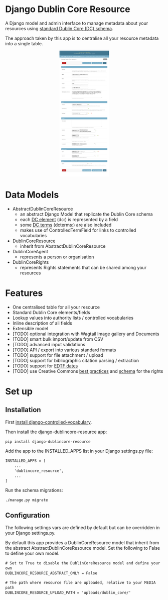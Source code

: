 # Django Dublin Core Resource

A Django model and admin interface to manage metadata about your resources
using [standard Dublin Core (DC) schema](https://www.dublincore.org/specifications/dublin-core/dcmi-terms/).

The approach taken by this app is to centralise all your resource metadata
into a single table.

<p align="center">
  <img src="docs/img/resource-change-1.png" height="400">
</p>

# Data Models

* AbstractDublinCoreResource
  * an abstract Django Model that replicate the Dublin Core schema
  * each [DC element](https://www.dublincore.org/specifications/dublin-core/dcmi-terms/#section-3) (dc:) is represented by a field
  * some [DC terms](https://www.dublincore.org/specifications/dublin-core/dcmi-terms/#section-2) (dcterms:) are also included
  * makes use of ControlledTermField for links to controlled vocabularies
* DublinCoreResource
  * inherit from AbstractDublinCoreResource
* DublinCoreAgent
  * represents a person or organisation
* DublinCoreRights
  * represents Rights statements that can be shared among your resources

# Features

* One centralised table for all your resource
* Standard Dublin Core elements/fields
* Lookup values into authority lists / controlled vocabularies
* Inline description of all fields
* Extensible model
* [TODO] optional integration with Wagtail Image gallery and Documents
* [TODO] smart bulk import/update from CSV
* [TODO] advanced input validations
* [TODO] API / export into various standard formats
* [TODO] support for file attachment / upload
* [TODO] support for bibliographic citation parsing / extraction
* [TODO] support for [EDTF dates](https://pypi.org/project/edtf/)
* [TODO] use Creative Commons [best practices](https://wiki.creativecommons.org/wiki/Best_practices_for_attribution) and [schema](https://creativecommons.org/ns#) for the rights

# Set up

## Installation

First [install django-controlled-vocabulary](https://github.com/kingsdigitallab/django-controlled-vocabulary#setup).

Then install the django-dublincore-resource app:

```
pip install django-dublincore-resource
```

Add the app to the INSTALLED_APPS list in your Django settings.py file:

```
INSTALLED_APPS = [
    ...
    'dublincore_resource',
    ...
]
```

Run the schema migrations:

```
./manage.py migrate
```

## Configuration

The following settings vars are defined by default but can be overridden
in your Django settings.py.

By default this app provides a DublinCoreResource model that inherit
from the abstract AbstractDublinCoreResource model. Set the following to
False to define your own model.

```
# Set to True to disable the DublinCoreResource model and define your own
DUBLINCORE_RESOURCE_ABSTRACT_ONLY = False
```

```
# The path where resource file are uploaded, relative to your MEDIA path
DUBLINCORE_RESOURCE_UPLOAD_PATH = 'uploads/dublin_core/'
```
